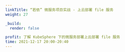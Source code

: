 ```yaml
---
linkTitle: “若依” 微服务项目实战 - 上云部署 file 服务
weight: 27

_build:
  render: false

profit: 了解 KubeSphere 下的微服务部署上云部署 file 服务
time: 2021-12-17 20:00-20:40
---
```


